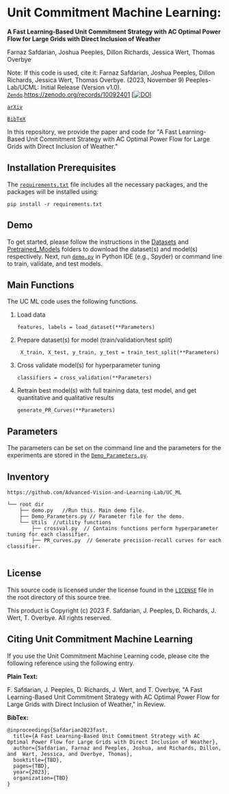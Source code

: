 # Unit Commitment Machine Learning:
**A Fast Learning-Based Unit Commitment Strategy with AC Optimal Power Flow for Large Grids with Direct Inclusion of Weather**

Farnaz Safdarian, Joshua Peeples, Dillon Richards, Jessica Wert, Thomas Overbye

Note: If this code is used, cite it: Farnaz Safdarian, Joshua Peeples, Dillon Richards, Jessica Wert, Thomas Overbye. (2023, November 9) Peeples-Lab/UCML: Initial Release (Version v1.0). 
[`Zendo`](https://doi.org/10.5281/zenodo.10092401).https://zenodo.org/records/10092401
[[![DOI](https://zenodo.org/badge/DOI/10.5281/zenodo.10092401.svg)](https://doi.org/10.5281/zenodo.10092401)

[`arXiv`]()

[`BibTeX`](#Citing)

In this repository, we provide the paper and code for "A Fast Learning-Based Unit Commitment Strategy with AC Optimal Power Flow for Large Grids with Direct Inclusion of Weather."

## Installation Prerequisites


The [`requirements.txt`](requirements.txt) file includes all the necessary packages, and the packages will be installed using:

   ```pip install -r requirements.txt```

## Demo

To get started, please follow the instructions in the [Datasets](Datasets) and [Pretrained_Models](Pretrained_Models) folders to download the dataset(s) and model(s) respectively.
Next, run [`demo.py`](demo.py) in Python IDE (e.g., Spyder) or command line to train, validate, and test models. 

## Main Functions

The UC ML code uses the following functions. 

1. Load data  

   ```features, labels = load_dataset(**Parameters)```

2. Prepare dataset(s) for model (train/validation/test split)
   
   ``` X_train, X_test, y_train, y_test = train_test_split(**Parameters)```

3. Cross validate model(s) for hyperparameter tuning 

   ```classifiers = cross_validation(**Parameters)```

4. Retrain best model(s) with full training data, test model, and get quantitative and qualitative results

   ```generate_PR_Curves(**Parameters)```

## Parameters

The parameters can be set on the command line and the parameters for the experiments are stored in the [`Demo_Parameters.py`](Demo_Parameters.py).

## Inventory

```
https://github.com/Advanced-Vision-and-Learning-Lab/UC_ML

└── root dir
    ├── demo.py   //Run this. Main demo file.
    ├── Demo_Parameters.py // Parameter file for the demo.
    └── Utils  //utility functions
        ├── crossval.py  // Contains functions perform hyperparameter tuning for each classifier. 
        ├── PR_curves.py  // Generate precision-recall curves for each classifier.
     
```

## License

This source code is licensed under the license found in the [`LICENSE`](LICENSE) file in the root directory of this source tree.

This product is Copyright (c) 2023 F. Safdarian, J. Peeples, D. Richards, J. Wert, T. Overbye. All rights reserved.

## <a name="Citing"></a>Citing Unit Commitment Machine Learning

If you use the Unit Commitment Machine Learning code, please cite the following reference using the following entry.

**Plain Text:**

F. Safdarian, J. Peeples, D. Richards, J. Wert, and T. Overbye, "A Fast Learning-Based Unit Commitment Strategy with AC Optimal Power Flow for Large Grids with Direct Inclusion of Weather,"  in Review.

**BibTex:**

```
@inproceedings{Safdarian2023fast,
  title={A Fast Learning-Based Unit Commitment Strategy with AC Optimal Power Flow for Large Grids with Direct Inclusion of Weather},
  author={Safdarian, Farnaz and Peeples, Joshua, and Richards, Dillon, and  Wart, Jessica, and Overbye, Thomas},
  booktitle={TBD},
  pages={TBD},
  year={2023},
  organization={TBD}
}
```
